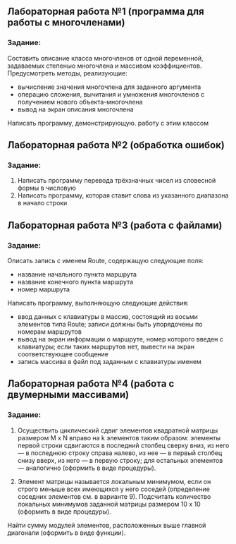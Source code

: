 ## Лабораторная работа №1 (программа для работы с многочленами)
### Задание:

Составить описание класса многочленов от одной переменной, задаваемых степенью многочлена и массивом коэффициентов. Предусмотреть методы, реализующие:
- вычисление значения многочлена для заданного аргумента
- операцию сложения, вычитания и умножения многочленов с получением нового объекта-многочлена
- вывод на экран описания многочлена

Написать программу, демонстрирующую. работу с этим классом

## Лабораторная работа №2 (обработка ошибок)
### Задание:

1. Написать программу перевода трёхзначных чисел из словесной формы в числовую
2. Написать программу, которая ставит слова из указанного диапазона в начало строки


## Лабораторная работа №3 (работа с файлами)
### Задание:

Описать запись с именем Route, содержащую следующие поля:
- название начального пункта маршрута
- название конечного пункта маршрута
- номер маршрута

Написать программу, выполняющую следующие действия:
- ввод данных с клавиатуры в массив, состоящий из восьми элементов типа
Route; записи должны быть упорядочены по номерам маршрутов
- вывод на экран информации о маршруте, номер которого введен с клавиатуры; если таких маршрутов нет, вывести на экран соответствующее сообщение
- запись массива в файл под заданным с клавиатуры именем

## Лабораторная работа №4 (работа с двумерными массивами)
### Задание:

1. Осуществить циклический сдвиг элементов квадратной матрицы размером М х N
вправо на k элементов таким образом: элементы первой строки сдвигаются в последний столбец сверху вниз, из него — в последнюю строку справа налево, из
нее — в первый столбец снизу вверх, из него — в первую строку; для остальных
элементов — аналогично (оформить в виде процедуры).

2. Элемент матрицы называется локальным минимумом, если он строго меныше всех
имеющихся у него соседей (определение соседних элементов см. в варианте 9).
Подсчитать количество локальных минимумов заданной матрицы размером 10 х 10
(оформить в виде процедуры).

Найти сумму модулей элементов, расположенных выше главной диагонали (оформить в виде функции).
